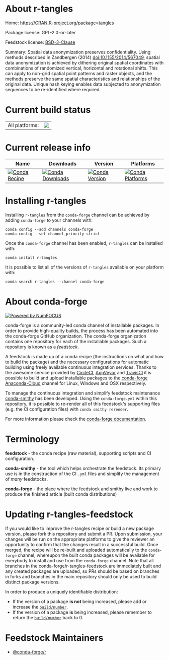 About r-tangles
===============

Home: https://CRAN.R-project.org/package=tangles

Package license: GPL-2.0-or-later

Feedstock license: [BSD-3-Clause](https://github.com/conda-forge/r-tangles-feedstock/blob/master/LICENSE.txt)

Summary: Spatial data anonymization preserves confidentiality. Using methods described in Zandbergen (2014) <doi:10.1155/2014/567049>, spatial data anonymization is achieved by dithering original spatial coordinates with combinations of randomized vertical, horizontal and rotational shifts. This can apply to non-grid spatial point patterns and raster objects, and the methods preserve the same spatial characteristics and relationships of the original data. Unique hash keying enables data subjected to anonymization sequences to be re-identified where required.

Current build status
====================


<table><tr><td>All platforms:</td>
    <td>
      <a href="https://dev.azure.com/conda-forge/feedstock-builds/_build/latest?definitionId=13538&branchName=master">
        <img src="https://dev.azure.com/conda-forge/feedstock-builds/_apis/build/status/r-tangles-feedstock?branchName=master">
      </a>
    </td>
  </tr>
</table>

Current release info
====================

| Name | Downloads | Version | Platforms |
| --- | --- | --- | --- |
| [![Conda Recipe](https://img.shields.io/badge/recipe-r--tangles-green.svg)](https://anaconda.org/conda-forge/r-tangles) | [![Conda Downloads](https://img.shields.io/conda/dn/conda-forge/r-tangles.svg)](https://anaconda.org/conda-forge/r-tangles) | [![Conda Version](https://img.shields.io/conda/vn/conda-forge/r-tangles.svg)](https://anaconda.org/conda-forge/r-tangles) | [![Conda Platforms](https://img.shields.io/conda/pn/conda-forge/r-tangles.svg)](https://anaconda.org/conda-forge/r-tangles) |

Installing r-tangles
====================

Installing `r-tangles` from the `conda-forge` channel can be achieved by adding `conda-forge` to your channels with:

```
conda config --add channels conda-forge
conda config --set channel_priority strict
```

Once the `conda-forge` channel has been enabled, `r-tangles` can be installed with:

```
conda install r-tangles
```

It is possible to list all of the versions of `r-tangles` available on your platform with:

```
conda search r-tangles --channel conda-forge
```


About conda-forge
=================

[![Powered by NumFOCUS](https://img.shields.io/badge/powered%20by-NumFOCUS-orange.svg?style=flat&colorA=E1523D&colorB=007D8A)](http://numfocus.org)

conda-forge is a community-led conda channel of installable packages.
In order to provide high-quality builds, the process has been automated into the
conda-forge GitHub organization. The conda-forge organization contains one repository
for each of the installable packages. Such a repository is known as a *feedstock*.

A feedstock is made up of a conda recipe (the instructions on what and how to build
the package) and the necessary configurations for automatic building using freely
available continuous integration services. Thanks to the awesome service provided by
[CircleCI](https://circleci.com/), [AppVeyor](https://www.appveyor.com/)
and [TravisCI](https://travis-ci.com/) it is possible to build and upload installable
packages to the [conda-forge](https://anaconda.org/conda-forge)
[Anaconda-Cloud](https://anaconda.org/) channel for Linux, Windows and OSX respectively.

To manage the continuous integration and simplify feedstock maintenance
[conda-smithy](https://github.com/conda-forge/conda-smithy) has been developed.
Using the ``conda-forge.yml`` within this repository, it is possible to re-render all of
this feedstock's supporting files (e.g. the CI configuration files) with ``conda smithy rerender``.

For more information please check the [conda-forge documentation](https://conda-forge.org/docs/).

Terminology
===========

**feedstock** - the conda recipe (raw material), supporting scripts and CI configuration.

**conda-smithy** - the tool which helps orchestrate the feedstock.
                   Its primary use is in the construction of the CI ``.yml`` files
                   and simplify the management of *many* feedstocks.

**conda-forge** - the place where the feedstock and smithy live and work to
                  produce the finished article (built conda distributions)


Updating r-tangles-feedstock
============================

If you would like to improve the r-tangles recipe or build a new
package version, please fork this repository and submit a PR. Upon submission,
your changes will be run on the appropriate platforms to give the reviewer an
opportunity to confirm that the changes result in a successful build. Once
merged, the recipe will be re-built and uploaded automatically to the
`conda-forge` channel, whereupon the built conda packages will be available for
everybody to install and use from the `conda-forge` channel.
Note that all branches in the conda-forge/r-tangles-feedstock are
immediately built and any created packages are uploaded, so PRs should be based
on branches in forks and branches in the main repository should only be used to
build distinct package versions.

In order to produce a uniquely identifiable distribution:
 * If the version of a package **is not** being increased, please add or increase
   the [``build/number``](https://docs.conda.io/projects/conda-build/en/latest/resources/define-metadata.html#build-number-and-string).
 * If the version of a package **is** being increased, please remember to return
   the [``build/number``](https://docs.conda.io/projects/conda-build/en/latest/resources/define-metadata.html#build-number-and-string)
   back to 0.

Feedstock Maintainers
=====================

* [@conda-forge/r](https://github.com/conda-forge/r/)

